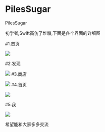 # PilesSugar
PilesSugar


初学者,Swift高仿了堆糖,下面是各个界面的详细图

#1.首页



![](https://github.com/cornerAnt/PilesSugar/blob/master/PilesSugar/demo/1.gif)

#2.发现



![](https://github.com/cornerAnt/PilesSugar/blob/master/PilesSugar/demo/2.gif)
#3.商店



![](https://github.com/cornerAnt/PilesSugar/blob/master/PilesSugar/demo/3.gif)
#4.首页



![](https://github.com/cornerAnt/PilesSugar/blob/master/PilesSugar/demo/4.gif)

#5.我



![](https://github.com/cornerAnt/PilesSugar/blob/master/PilesSugar/demo/5.gif)



希望能和大家多多交流

